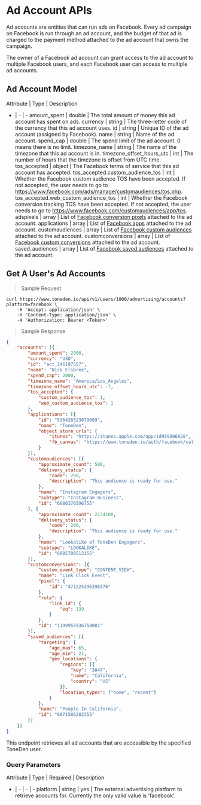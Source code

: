 # Ad Account APIs

Ad accounts are entities that can run ads on Facebook. Every ad campaign on Facebook is run through an ad account, and the budget of that ad is charged to the payment method attached to the ad account that owns the campaign.

The owner of a Facebook ad account can grant access to the ad account to multiple Facebook users, and each Facebook user can access to multiple ad accounts.

## Ad Account Model

Attribute | Type | Description
- | - | -
amount_spent | double | The total amount of money this ad account has spent on ads.
currency | string | The three-letter code of the currency that this ad account uses.
id | string | Unique ID of the ad account (assigned by Facebook).
name | string | Name of the ad account.
spend_cap | double | The spend limit of the ad account. 0 means there is no limit.
timezone_name | string | The name of the timezone that this ad account is in.
timezone_offset_hours_utc | int | The number of hours that the timezone is offset from UTC time.
tos_accepted | object | The Facebook terms of service that this ad account has accepted.
tos_accepted.custom_audience_tos | int | Whether the Facebook custom audience TOS have been accepted. If not accepted, the user needs to go to https://www.facebook.com/ads/manage/customaudiences/tos.php.
tos_accepted.web_custom_audience_tos | int | Whether the Facebook conversion tracking TOS have been accepted. If not accepted, the user needs to go to https://www.facebook.com/customaudiences/app/tos.
adspixels | array | List of [Facebook conversion pixels](https://developers.facebook.com/docs/marketing-api/reference/ads-pixel/) attached to the ad account.
applications | array | List of [Facebook apps](https://developers.facebook.com/docs/graph-api/reference/application) attached to the ad account.
customaudiences | array | List of [Facebook custom audiences](https://developers.facebook.com/docs/marketing-api/reference/custom-audience) attached to the ad account.
customconversions | array | List of [Facebook custom conversions](https://developers.facebook.com/docs/marketing-api/reference/custom-conversion/) attached to the ad account.
saved_audiences | array | List of [Facebook saved audiences](https://developers.facebook.com/docs/marketing-api/reference/saved-audience) attached to the ad account.

## Get A User's Ad Accounts

> Sample Request

```shell
curl https://www.toneden.io/api/v1/users/1000/advertising/accounts?platform=facebook \
    -H 'Accept: application/json' \
    -H 'Content-Type: application/json' \
    -H 'Authorization: Bearer <Token>'
```

> Sample Response

```json
{
    "accounts": [{
        "amount_spent": 2000,
        "currency": "USD",
        "id": "act_246197557",
        "name": "Nick Elsbree",
        "spend_cap": 2000,
        "timezone_name": "America/Los_Angeles",
        "timezone_offset_hours_utc": -7,
        "tos_accepted": {
            "custom_audience_tos": 1,
            "web_custom_audience_tos": 1
        },
        "applications": [{
            "id": "536426523079089",
            "name": "ToneDen",
            "object_store_urls": {
                "itunes": "https://itunes.apple.com/app/id959806828",
                "fb_canvas": "https://www.toneden.io/auth/facebook/callback"
            }
        }],
        "customaudiences": [{
            "approximate_count": 500,
            "delivery_status": {
                "code": 200,
                "description": "This audience is ready for use."
            },
            "name": "Instagram Engagers",
            "subtype": "Instagram Business",
            "id": "6086376596755"
        }, {
            "approximate_count": 2134100,
            "delivery_status": {
                "code": 200,
                "description": "This audience is ready for use."
            },
            "name": "Lookalike of ToneDen Engagers",
            "subtype": "LOOKALIKE",
            "id": "6085700513155"
        }],
        "customconversions": [{
            "custom_event_type": "CONTENT_VIEW",
            "name": "Link Click Event",
            "pixel": {
                "id": "471224396398376"
            },
            "rule": {
                "link_id": {
                    "eq": 139
                }
            },
            "id": "1199955936750081"
        }],
        "saved_audiences": [{
            "targeting": {
                "age_max": 65,
                "age_min": 21,
                "geo_locations": {
                    "regions": [{
                        "key": "3847",
                        "name": "California",
                        "country": "US"
                    }],
                    "location_types": ["home", "recent"]
                }
            },
            "name": "People In California",
            "id": "6071586282355"
        }]
    }]
}
```

This endpoint retrieves all ad accounts that are accessible by the specified ToneDen user.

### Query Parameters

Attribute | Type | Required | Description
- | - | - | -
platform | string | yes | The external advertising platform to retrieve accounts for. Currently the only valid value is 'facebook'.
